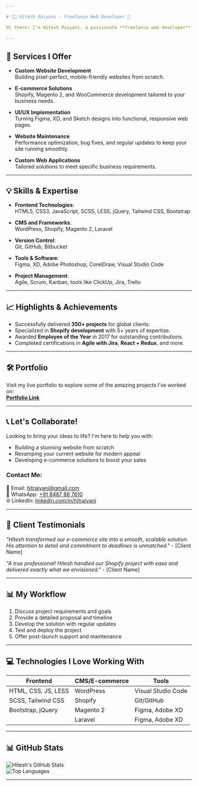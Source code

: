 ```yaml
---

# 👨‍💻 Hitesh Raiyani - Freelance Web Developer 🌟

Hi there! I'm Hitesh Raiyani, a passionate **freelance web developer** with over 9+ years of experience in creating modern, responsive, and user-friendly websites. I specialize in **Frontend Development**, **Shopify**, **WordPress**, and **Magento 2**, along with custom web solutions.

---
```


## 🚀 Services I Offer

- **Custom Website Development**  
  Building pixel-perfect, mobile-friendly websites from scratch.

- **E-commerce Solutions**  
  Shopify, Magento 2, and WooCommerce development tailored to your business needs.

- **UI/UX Implementation**  
  Turning Figma, XD, and Sketch designs into functional, responsive web pages.

- **Website Maintenance**  
  Performance optimization, bug fixes, and regular updates to keep your site running smoothly.

- **Custom Web Applications**  
  Tailored solutions to meet specific business requirements.

---

## 💡 Skills & Expertise

- **Frontend Technologies**:  
  HTML5, CSS3, JavaScript, SCSS, LESS, jQuery, Tailwind CSS, Bootstrap

- **CMS and Frameworks**:  
  WordPress, Shopify, Magento 2, Laravel

- **Version Control**:  
  Git, GitHub, Bitbucket

- **Tools & Software**:  
  Figma, XD, Adobe Photoshop, CorelDraw, Visual Studio Code

- **Project Management**:  
  Agile, Scrum, Kanban, tools like ClickUp, Jira, Trello

---

## 📈 Highlights & Achievements

- Successfully delivered **350+ projects** for global clients.  
- Specialized in **Shopify development** with 5+ years of expertise.  
- Awarded **Employee of the Year** in 2017 for outstanding contributions.  
- Completed certifications in **Agile with Jira**, **React + Redux**, and more.

---

## 🛠️ Portfolio

Visit my live portfolio to explore some of the amazing projects I’ve worked on:  
**[Portfolio Link](#)**

---

## 📞 Let's Collaborate!

Looking to bring your ideas to life? I'm here to help you with:  
- Building a stunning website from scratch  
- Revamping your current website for modern appeal  
- Developing e-commerce solutions to boost your sales

### Contact Me:  
📧 Email: hitraiyani@gmail.com  
📱 WhatsApp: [+91 8487 88 7610](tel:+918487887610)  
🌐 LinkedIn: [linkedin.com/in/hitraiyani](https://www.linkedin.com/in/hitraiyani)  

---

## 🌟 Client Testimonials

*"Hitesh transformed our e-commerce site into a smooth, scalable solution. His attention to detail and commitment to deadlines is unmatched."* - [Client Name]  

*"A true professional! Hitesh handled our Shopify project with ease and delivered exactly what we envisioned."* - [Client Name]  

---

## 📊 My Workflow

1. Discuss project requirements and goals  
2. Provide a detailed proposal and timeline  
3. Develop the solution with regular updates  
4. Test and deploy the project  
5. Offer post-launch support and maintenance  

---

## 💻 Technologies I Love Working With

| **Frontend**         | **CMS/E-commerce** | **Tools**            |
|-----------------------|--------------------|----------------------|
| HTML, CSS, JS, LESS   | WordPress          | Visual Studio Code   |
| SCSS, Tailwind CSS    | Shopify            | Git/GitHub           |
| Bootstrap, jQuery     | Magento 2          | Figma, Adobe XD      |
|                       | Laravel            | Figma, Adobe XD      |

---

## 📊 GitHub Stats

![Hitesh's GitHub Stats](https://github-readme-stats.vercel.app/api?username=your-github-username&show_icons=true&theme=radical)  
![Top Languages](https://github-readme-stats.vercel.app/api/top-langs/?username=your-github-username&layout=compact&theme=radical)

---

<!---
hitraiyani93/hitraiyani93 is a ✨ special ✨ repository because its `README.md` (this file) appears on your GitHub profile.
You can click the Preview link to take a look at your changes.
--->
